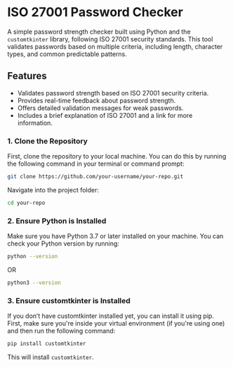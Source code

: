 # ISO 27001 Password Checker

A simple password strength checker built using Python and the `customtkinter` library, following ISO 27001 security standards. This tool validates passwords based on multiple criteria, including length, character types, and common predictable patterns.

## Features

- Validates password strength based on ISO 27001 security criteria.
- Provides real-time feedback about password strength.
- Offers detailed validation messages for weak passwords.
- Includes a brief explanation of ISO 27001 and a link for more information.

### 1. Clone the Repository

First, clone the repository to your local machine. You can do this by running the following command in your terminal or command prompt:

```bash
git clone https://github.com/your-username/your-repo.git
```
Navigate into the project folder:
```bash
cd your-repo 
```

### 2. Ensure Python is Installed
Make sure you have Python 3.7 or later installed on your machine. You can check your Python version by running:
```bash
python --version
```
OR
```bash
python3 --version
```

### 3. Ensure customtkinter is Installed
If you don’t have customtkinter installed yet, you can install it using pip. First, make sure you're inside your virtual environment (if you're using one) and then run the following command:
```bash
pip install customtkinter
```
This will install `customtkinter`.